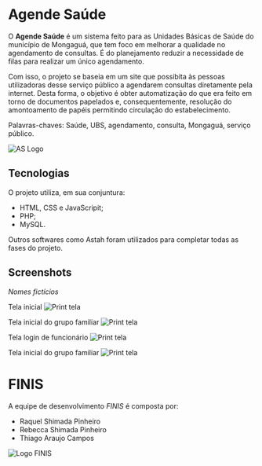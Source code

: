 # Agende Saúde

  O **Agende Saúde** é um sistema feito para as Unidades Básicas de Saúde do município de Mongaguá, que tem foco em melhorar a qualidade no agendamento de consultas. É do planejamento reduzir a necessidade de filas para realizar um único agendamento.
  
  Com isso, o projeto se baseia em um site que possibita às pessoas utilizadoras desse serviço público a agendarem consultas diretamente pela internet. Desta forma, o objetivo é obter automatização do que era feito em torno de documentos papelados e, consequentemente, resolução do amontoamento de papéis permitindo circulação do estabelecimento.
  
Palavras-chaves: Saúde, UBS, agendamento, consulta, Mongaguá, serviço público.

![AS Logo](Agende%20Saúde/IMG/ASLogo.png)

## Tecnologias ##

O projeto utiliza, em sua conjuntura:
  * HTML, CSS e JavaScripit;
  * PHP;
  * MySQL.
 
Outros softwares como Astah foram utilizados para completar todas as fases do projeto.

## Screenshots ##

_Nomes fictícios_

Tela inicial
![Print tela](https://i.imgur.com/OGLWvSt.png)

Tela inicial do grupo familiar
![Print tela](https://i.imgur.com/2adaegM.png)

Tela login de funcionário
![Print tela](https://i.imgur.com/8U9a9Yp.png)

Tela inicial do grupo familiar
![Print tela](https://i.imgur.com/QJvvtyO.png)

# FINIS #

A equipe de desenvolvimento *FINIS* é composta por:
  * Raquel Shimada Pinheiro
  * Rebecca Shimada Pinheiro
  * Thiago Araujo Campos

![Logo FINIS](Agende%20Saúde/IMG/finis.png)
